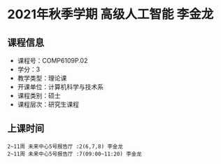 # 2021年秋季学期 高级人工智能 李金龙






## 课程信息

- 课程号：COMP6109P.02
- 学分：3
- 教学类型：理论课
- 开课单位：计算机科学与技术系
- 课程类别：硕士
- 课程层次：研究生课程

## 上课时间

```
2~11周 未来中心5号报告厅 :2(6,7,8) 李金龙
2~11周 未来中心5号报告厅 :7(09:00~11:20) 李金龙
```

